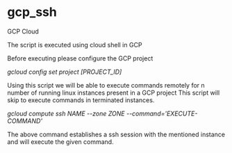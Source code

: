# gcp_ssh

GCP Cloud 

The script is executed using cloud shell in GCP

Before executing please configure the GCP project

<i> gcloud config set project [PROJECT_ID] </i>

Using this script we will be able to execute commands remotely for n number of running linux instances present in a GCP project 
This script will skip to execute commands in terminated instances. 

<i> gcloud compute ssh NAME --zone ZONE --command='EXECUTE-COMMAND' </i>


The above command establishes a ssh session with the mentioned instance and will execute the given command.




